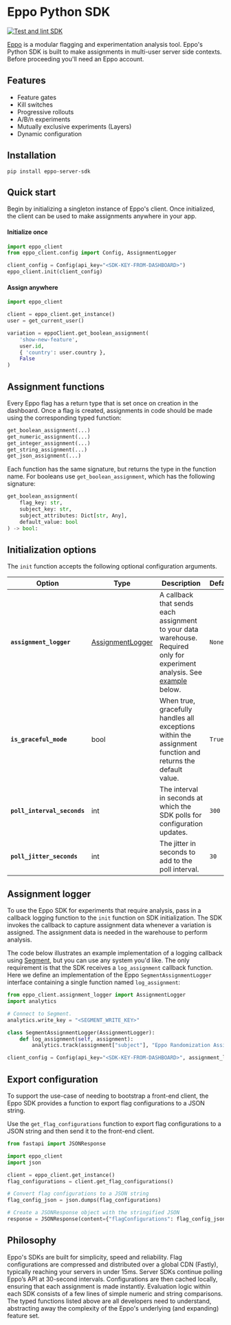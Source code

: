 # Eppo Python SDK

[![Test and lint SDK](https://github.com/Eppo-exp/python-sdk/actions/workflows/test-and-lint-sdk.yml/badge.svg)](https://github.com/Eppo-exp/python-sdk/actions/workflows/test-and-lint-sdk.yml)

[Eppo](https://www.geteppo.com/) is a modular flagging and experimentation analysis tool. Eppo's Python SDK is built to make assignments in multi-user server side contexts. Before proceeding you'll need an Eppo account.

## Features

- Feature gates
- Kill switches
- Progressive rollouts
- A/B/n experiments
- Mutually exclusive experiments (Layers)
- Dynamic configuration

## Installation

```shell
pip install eppo-server-sdk
```

## Quick start

Begin by initializing a singleton instance of Eppo's client. Once initialized, the client can be used to make assignments anywhere in your app.

#### Initialize once

```python
import eppo_client
from eppo_client.config import Config, AssignmentLogger

client_config = Config(api_key="<SDK-KEY-FROM-DASHBOARD>")
eppo_client.init(client_config)
```


#### Assign anywhere

```python
import eppo_client

client = eppo_client.get_instance()
user = get_current_user()

variation = eppoClient.get_boolean_assignment(
    'show-new-feature', 
    user.id, 
    { 'country': user.country }, 
    False
)
```

## Assignment functions

Every Eppo flag has a return type that is set once on creation in the dashboard. Once a flag is created, assignments in code should be made using the corresponding typed function:

```python
get_boolean_assignment(...)
get_numeric_assignment(...)
get_integer_assignment(...)
get_string_assignment(...)
get_json_assignment(...)
```

Each function has the same signature, but returns the type in the function name. For booleans use `get_boolean_assignment`, which has the following signature:

```python
get_boolean_assignment(
    flag_key: str,
    subject_key: str,
    subject_attributes: Dict[str, Any],
    default_value: bool
) -> bool:
  ```

## Initialization options

The `init` function accepts the following optional configuration arguments.

| Option | Type | Description | Default |
| ------ | ----- | ----- | ----- |
| **`assignment_logger`**  | [AssignmentLogger](https://github.com/Eppo-exp/python-sdk/blob/ebc1a0b781769fe9d2e2be6fc81779eb8685a6c7/eppo_client/assignment_logger.py#L6-L10) | A callback that sends each assignment to your data warehouse. Required only for experiment analysis. See [example](#assignment-logger) below. | `None` |
| **`is_graceful_mode`** | bool | When true, gracefully handles all exceptions within the assignment function and returns the default value. | `True` |
| **`poll_interval_seconds`** | int | The interval in seconds at which the SDK polls for configuration updates. | `300` |
| **`poll_jitter_seconds`** | int | The jitter in seconds to add to the poll interval. | `30` |

## Assignment logger

To use the Eppo SDK for experiments that require analysis, pass in a callback logging function to the `init` function on SDK initialization. The SDK invokes the callback to capture assignment data whenever a variation is assigned. The assignment data is needed in the warehouse to perform analysis.

The code below illustrates an example implementation of a logging callback using [Segment](https://segment.com/), but you can use any system you'd like. The only requirement is that the SDK receives a `log_assignment` callback function. Here we define an implementation of the Eppo `SegmentAssignmentLogger` interface containing a single function named `log_assignment`:

```python
from eppo_client.assignment_logger import AssignmentLogger
import analytics

# Connect to Segment.
analytics.write_key = "<SEGMENT_WRITE_KEY>"

class SegmentAssignmentLogger(AssignmentLogger):
    def log_assignment(self, assignment):
        analytics.track(assignment["subject"], "Eppo Randomization Assignment", assignment)

client_config = Config(api_key="<SDK-KEY-FROM-DASHBOARD>", assignment_logger=SegmentAssignmentLogger())
```

## Export configuration

To support the use-case of needing to bootstrap a front-end client, the Eppo SDK provides a function to export flag configurations to a JSON string.

Use the `get_flag_configurations` function to export flag configurations to a JSON string and then send it to the front-end client.

```python
from fastapi import JSONResponse

import eppo_client
import json

client = eppo_client.get_instance()
flag_configurations = client.get_flag_configurations()

# Convert flag configurations to a JSON string
flag_config_json = json.dumps(flag_configurations)

# Create a JSONResponse object with the stringified JSON
response = JSONResponse(content={"flagConfigurations": flag_config_json})
```

## Philosophy

Eppo's SDKs are built for simplicity, speed and reliability. Flag configurations are compressed and distributed over a global CDN (Fastly), typically reaching your servers in under 15ms. Server SDKs continue polling Eppo’s API at 30-second intervals. Configurations are then cached locally, ensuring that each assignment is made instantly. Evaluation logic within each SDK consists of a few lines of simple numeric and string comparisons. The typed functions listed above are all developers need to understand, abstracting away the complexity of the Eppo's underlying (and expanding) feature set.
